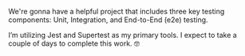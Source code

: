 We're gonna have a helpful project that includes three key testing components: Unit, Integration, and End-to-End (e2e) testing. 

I’m utilizing Jest and Supertest as my primary tools. I expect to take a couple of days to complete this work. 🤓
